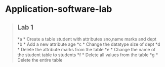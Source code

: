 # Application-software-lab

> ## Lab 1
> *a * Create a table student with attributes sno,name marks and dept
> *b * Add a new attribute age
>*c * Change the datatype size of dept
>*d * Delete the attribute marks from the table
>*e * Change the name of the student table to students
>*f * Delete all values from the table
>*g * Delete the entire table
